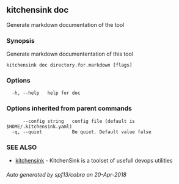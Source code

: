 ## kitchensink doc

Generate markdown documentation of the tool

### Synopsis

Generate markdown documententation of this tool

```
kitchensink doc directory.for.markdown [flags]
```

### Options

```
  -h, --help   help for doc
```

### Options inherited from parent commands

```
      --config string   config file (default is $HOME/.kitchensink.yaml)
  -q, --quiet           Be quiet. Default value false
```

### SEE ALSO

* [kitchensink](kitchensink.md)	 - KitchenSink is a toolset of usefull devops utilities

###### Auto generated by spf13/cobra on 20-Apr-2018
